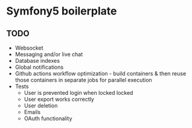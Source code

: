 # Symfony5 boilerplate

## TODO

* Websocket
* Messaging and/or live chat
* Database indexes
* Global notifications
* Github actions workflow optimization - build containers & then reuse those containers in separate jobs for parallel execution
* Tests
  * User is prevented login when locked locked
  * User export works correctly
  * User deletion
  * Emails
  * OAuth functionality
